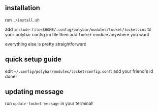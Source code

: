 ## installation
run `./install.sh`

add `include-file=$HOME/.config/polybar/modules/locket/locket.ini` to your polybar config.ini file then add `locket` module anywhere you want

everything else is pretty straightforward

## quick setup guide

edit `~/.config/polybar/modules/locket/config.conf`: add your friend's id
done!

## updating message

run `update-locket-message` in your terminal!